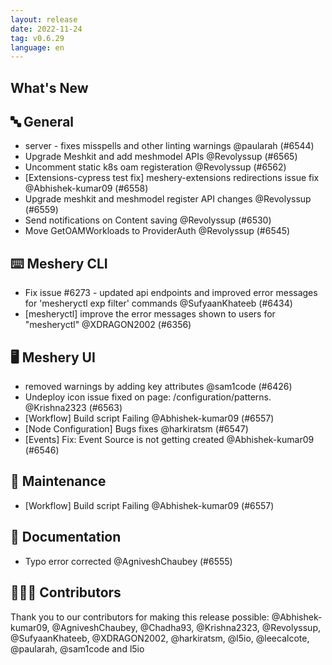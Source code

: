 ```yaml
---
layout: release
date: 2022-11-24
tag: v0.6.29
language: en
---
```


## What's New
## 🔤 General
- server - fixes misspells and other linting warnings @paularah (#6544)
- Upgrade Meshkit and add meshmodel APIs  @Revolyssup (#6565)
- Uncomment static k8s oam registeration @Revolyssup (#6562)
- [Extensions-cypress test fix] meshery-extensions redirections issue fix @Abhishek-kumar09 (#6558)
- Upgrade meshkit and meshmodel register API changes @Revolyssup (#6559)
- Send notifications on Content saving @Revolyssup (#6530)
- Move GetOAMWorkloads to ProviderAuth @Revolyssup (#6545)

## ⌨️ Meshery CLI

- Fix issue #6273 - updated api endpoints and improved error messages for 'mesheryctl exp filter' commands @SufyaanKhateeb (#6434)
- [mesheryctl] improve the error messages shown to users for "mesheryctl" @XDRAGON2002 (#6356)

## 🖥 Meshery UI

- removed warnings by adding key attributes @sam1code (#6426)
- Undeploy icon issue fixed on page: /configuration/patterns. @Krishna2323 (#6563)
- [Workflow] Build script Failing @Abhishek-kumar09 (#6557)
- [Node Configuration] Bugs fixes  @harkiratsm (#6547)
- [Events] Fix: Event Source is not getting created @Abhishek-kumar09 (#6546)

## 🧰 Maintenance

- [Workflow] Build script Failing @Abhishek-kumar09 (#6557)

## 📖 Documentation

- Typo error corrected @AgniveshChaubey (#6555)

## 👨🏽‍💻 Contributors

Thank you to our contributors for making this release possible:
@Abhishek-kumar09, @AgniveshChaubey, @Chadha93, @Krishna2323, @Revolyssup, @SufyaanKhateeb, @XDRAGON2002, @harkiratsm, @l5io, @leecalcote, @paularah, @sam1code and l5io
